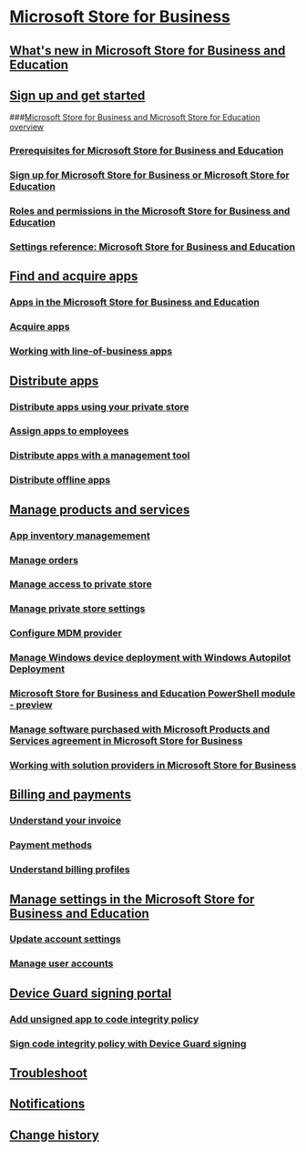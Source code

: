 # [Microsoft Store for Business](index.md)
## [What's new in Microsoft Store for Business and Education](whats-new-microsoft-store-business-education.md)
## [Sign up and get started](sign-up-microsoft-store-for-business-overview.md)
###[Microsoft Store for Business and Microsoft Store for Education overview](microsoft-store-for-business-overview.md)
### [Prerequisites for Microsoft Store for Business and Education](prerequisites-microsoft-store-for-business.md)
### [Sign up for Microsoft Store for Business or Microsoft Store for Education](sign-up-microsoft-store-for-business.md)
### [Roles and permissions in the Microsoft Store for Business and Education](roles-and-permissions-microsoft-store-for-business.md)
### [Settings reference: Microsoft Store for Business and Education](settings-reference-microsoft-store-for-business.md)
## [Find and acquire apps](find-and-acquire-apps-overview.md)
### [Apps in the Microsoft Store for Business and Education](apps-in-microsoft-store-for-business.md)
### [Acquire apps](acquire-apps-microsoft-store-for-business.md)
### [Working with line-of-business apps](working-with-line-of-business-apps.md)
## [Distribute apps](distribute-apps-to-your-employees-microsoft-store-for-business.md)
### [Distribute apps using your private store](distribute-apps-from-your-private-store.md)
### [Assign apps to employees](assign-apps-to-employees.md)
### [Distribute apps with a management tool](distribute-apps-with-management-tool.md)
### [Distribute offline apps](distribute-offline-apps.md)
## [Manage products and services](manage-apps-microsoft-store-for-business-overview.md)
### [App inventory managemement](app-inventory-management-microsoft-store-for-business.md)
### [Manage orders](manage-orders-microsoft-store-for-business.md)
### [Manage access to private store](manage-access-to-private-store.md)
### [Manage private store settings](manage-private-store-settings.md)
### [Configure MDM provider](configure-mdm-provider-microsoft-store-for-business.md)
### [Manage Windows device deployment with Windows Autopilot Deployment](add-profile-to-devices.md)
### [Microsoft Store for Business and Education PowerShell module - preview](microsoft-store-for-business-education-powershell-module.md)
### [Manage software purchased with Microsoft Products and Services agreement in Microsoft Store for Business](manage-mpsa-software-microsoft-store-for-business.md)
### [Working with solution providers in Microsoft Store for Business](work-with-partner-microsoft-store-business.md)
## [Billing and payments](billing-payments-overview.md)
### [Understand your invoice](billing-understand-your-invoice-msfb.md)
### [Payment methods](payment-methods.md)
### [Understand billing profiles](billing-profile.md)
## [Manage settings in the Microsoft Store for Business and Education](manage-settings-microsoft-store-for-business.md)
### [Update account settings](update-microsoft-store-for-business-account-settings.md)
### [Manage user accounts ](manage-users-and-groups-microsoft-store-for-business.md)
## [Device Guard signing portal](device-guard-signing-portal.md)
### [Add unsigned app to code integrity policy](add-unsigned-app-to-code-integrity-policy.md)
### [Sign code integrity policy with Device Guard signing](sign-code-integrity-policy-with-device-guard-signing.md)
## [Troubleshoot](troubleshoot-microsoft-store-for-business.md)
## [Notifications](notifications-microsoft-store-business.md)
## [Change history](sfb-change-history.md)

